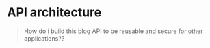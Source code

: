 # API architecture
> How do i build this blog API to be reusable and secure for other applications??
